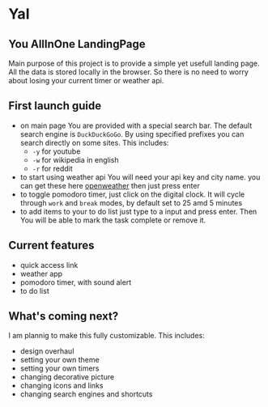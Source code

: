 # Yal
## You AllInOne LandingPage
Main purpose of this project is to provide a simple yet usefull landing page. All the data is stored locally in the browser. 
So there is no need to worry about losing your current timer or weather api.

## First launch guide
* on main page You are provided with a special search bar. The default search engine is `DuckDuckGoGo`. By using specified prefixes you can search directly on some sites. This includes:
  * `-y` for youtube
  * `-w` for wikipedia in english
  * `-r` for reddit
* to start using weather api You will need your api key and city name. you can get these here [openweather](https://openweathermap.org/) then just press enter
* to toggle pomodoro timer, just click on the digital clock. It will cycle through `work` and `break` modes, by default set to 25 amd 5 minutes
* to add items to your to do list just type to a input and press enter. Then You will be able to mark the task complete or remove it.

## Current features
* quick access link
* weather app
* pomodoro timer, with sound alert
* to do list

## What's coming next?
I am plannig to make this fully customizable. This includes:
* design overhaul
* setting your own theme
* setting your own timers
* changing decorative picture
* changing icons and links
* changing search engines and shortcuts
